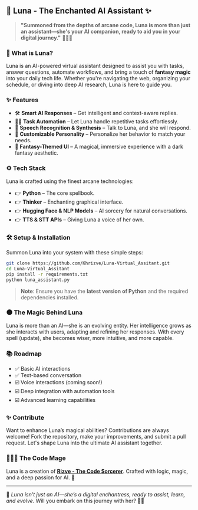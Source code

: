 ## 🌙 Luna - The Enchanted AI Assistant ✨  

> **"Summoned from the depths of arcane code, Luna is more than just an assistant—she's your AI companion, ready to aid you in your digital journey."** 🧙‍♂️🔮  

### 🧀 What is Luna?  
Luna is an AI-powered virtual assistant designed to assist you with tasks, answer questions, automate workflows, and bring a touch of **fantasy magic** into your daily tech life. Whether you're navigating the web, organizing your schedule, or diving into deep AI research, Luna is here to guide you.  

### ✨ Features  
- 🛠️ **Smart AI Responses** – Get intelligent and context-aware replies.  
- 👨‍🎓 **Task Automation** – Let Luna handle repetitive tasks effortlessly.  
- 🎤 **Speech Recognition & Synthesis** – Talk to Luna, and she will respond.  
- 💜 **Customizable Personality** – Personalize her behavior to match your needs.  
- 🌙 **Fantasy-Themed UI** – A magical, immersive experience with a dark fantasy aesthetic.  

### ⚙️ Tech Stack  
Luna is crafted using the finest arcane technologies:  
- 👉 **Python** – The core spellbook.  
- 👉 **Thinker** – Enchanting graphical interface.  
- 👉 **Hugging Face & NLP Models** – AI sorcery for natural conversations.  
- 👉 **TTS & STT APIs** – Giving Luna a voice of her own.  

### 🛠️ Setup & Installation  
Summon Luna into your system with these simple steps:  
```bash  
git clone https://github.com/Khrizve/Luna-Virtual_Assitant.git  
cd Luna-Virtual_Assitant  
pip install -r requirements.txt  
python luna_assistant.py  
```
> **Note**: Ensure you have the **latest version of Python** and the required dependencies installed.  

### 🌑 The Magic Behind Luna  
Luna is more than an AI—she is an evolving entity. Her intelligence grows as she interacts with users, adapting and refining her responses. With every spell (update), she becomes wiser, more intuitive, and more capable.  

### 📚 Roadmap  
- ✅ Basic AI interactions  
- ✅ Text-based conversation  
- ☑️ Voice interactions (coming soon!)  
- ☑️ Deep integration with automation tools  
- ☑️ Advanced learning capabilities  

### ✨ Contribute  
Want to enhance Luna’s magical abilities? Contributions are always welcome! Fork the repository, make your improvements, and submit a pull request. Let's shape Luna into the ultimate AI assistant together.  

### 🧙‍🏽‍🤺 The Code Mage  
Luna is a creation of **[Rizve - The Code Sorcerer](https://github.com/khrizve)**. Crafted with logic, magic, and a deep passion for AI. 🌟  

---  

🔮 *Luna isn’t just an AI—she’s a digital enchantress, ready to assist, learn, and evolve.* Will you embark on this journey with her? 🌙✨

